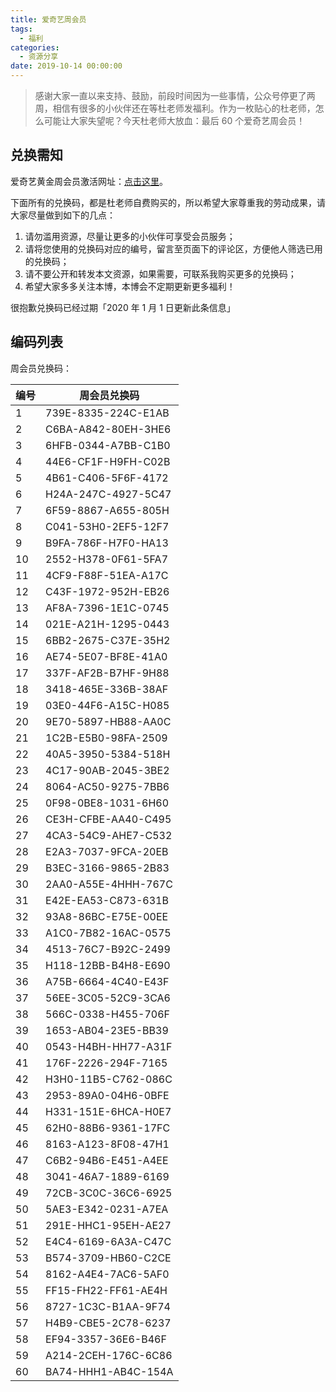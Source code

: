 ```yaml
---
title: 爱奇艺周会员
tags:
  - 福利
categories:
  - 资源分享
date: 2019-10-14 00:00:00
---
```


> 感谢大家一直以来支持、鼓励，前段时间因为一些事情，公众号停更了两周，相信有很多的小伙伴还在等杜老师发福利。作为一枚贴心的杜老师，怎么可能让大家失望呢？今天杜老师大放血：最后 60 个爱奇艺周会员！

<!-- more -->

## 兑换需知

爱奇艺黄金周会员激活网址：[点击这里](https://vip.iqiyi.com/jihuoma.html)。

下面所有的兑换码，都是杜老师自费购买的，所以希望大家尊重我的劳动成果，请大家尽量做到如下的几点：

1. 请勿滥用资源，尽量让更多的小伙伴可享受会员服务；
2. 请将您使用的兑换码对应的编号，留言至页面下的评论区，方便他人筛选已用的兑换码；
3. 请不要公开和转发本文资源，如果需要，可联系我购买更多的兑换码；
4. 希望大家多多关注本博，本博会不定期更新更多福利！

很抱歉兑换码已经过期「2020 年 1 月 1 日更新此条信息」

## 编码列表

周会员兑换码：

| 编号 | 周会员兑换码 |
| - | - |
| 1 | 739E-8335-224C-E1AB |
| 2 | C6BA-A842-80EH-3HE6 |
| 3 | 6HFB-0344-A7BB-C1B0 |
| 4 | 44E6-CF1F-H9FH-C02B |
| 5 | 4B61-C406-5F6F-4172 |
| 6 | H24A-247C-4927-5C47 |
| 7 | 6F59-8867-A655-805H |
| 8 | C041-53H0-2EF5-12F7 |
| 9 | B9FA-786F-H7F0-HA13 |
| 10 | 2552-H378-0F61-5FA7 |
| 11 | 4CF9-F88F-51EA-A17C |
| 12 | C43F-1972-952H-EB26 |
| 13 | AF8A-7396-1E1C-0745 |
| 14 | 021E-A21H-1295-0443 |
| 15 | 6BB2-2675-C37E-35H2 |
| 16 | AE74-5E07-BF8E-41A0 |
| 17 | 337F-AF2B-B7HF-9H88 |
| 18 | 3418-465E-336B-38AF |
| 19 | 03E0-44F6-A15C-H085 |
| 20 | 9E70-5897-HB88-AA0C |
| 21 | 1C2B-E5B0-98FA-2509 |
| 22 | 40A5-3950-5384-518H |
| 23 | 4C17-90AB-2045-3BE2 |
| 24 | 8064-AC50-9275-7BB6 |
| 25 | 0F98-0BE8-1031-6H60 |
| 26 | CE3H-CFBE-AA40-C495 |
| 27 | 4CA3-54C9-AHE7-C532 |
| 28 | E2A3-7037-9FCA-20EB |
| 29 | B3EC-3166-9865-2B83 |
| 30 | 2AA0-A55E-4HHH-767C |
| 31 | E42E-EA53-C873-631B |
| 32 | 93A8-86BC-E75E-00EE |
| 33 | A1C0-7B82-16AC-0575 |
| 34 | 4513-76C7-B92C-2499 |
| 35 | H118-12BB-B4H8-E690 |
| 36 | A75B-6664-4C40-E43F |
| 37 | 56EE-3C05-52C9-3CA6 |
| 38 | 566C-0338-H455-706F |
| 39 | 1653-AB04-23E5-BB39 |
| 40 | 0543-H4BH-HH77-A31F |
| 41 | 176F-2226-294F-7165 |
| 42 | H3H0-11B5-C762-086C |
| 43 | 2953-89A0-04H6-0BFE |
| 44 | H331-151E-6HCA-H0E7 |
| 45 | 62H0-88B6-9361-17FC |
| 46 | 8163-A123-8F08-47H1 |
| 47 | C6B2-94B6-E451-A4EE |
| 48 | 3041-46A7-1889-6169 |
| 49 | 72CB-3C0C-36C6-6925 |
| 50 | 5AE3-E342-0231-A7EA |
| 51 | 291E-HHC1-95EH-AE27 |
| 52 | E4C4-6169-6A3A-C47C |
| 53 | B574-3709-HB60-C2CE |
| 54 | 8162-A4E4-7AC6-5AF0 |
| 55 | FF15-FH22-FF61-AE4H |
| 56 | 8727-1C3C-B1AA-9F74 |
| 57 | H4B9-CBE5-2C78-6237 |
| 58 | EF94-3357-36E6-B46F |
| 59 | A214-2CEH-176C-6C86 |
| 60 | BA74-HHH1-AB4C-154A |